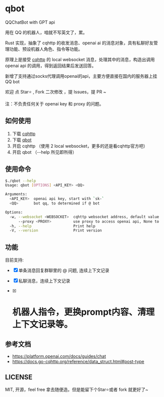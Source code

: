 # qbot

QQChatBot with GPT api 

用在 QQ 的机器人，咱就不写英文了，累。

Rust 实现，抽象了 cqhttp 的收发消息、openai ai 的消息对象，具有私聊好友管理功能、预设机器人角色、指令等功能。

原理上是接受 [cqhttp](https://github.com/Mrs4s/go-cqhttp) 的 local websocket 消息，处理其中的消息，构造出调用 openai api 的调用，得到返回结果后发送回答。

新增了支持通过socks代理调用openai的api，主要方便直接在国内的服务器上挂QQ bot

欢迎 点 Star⭐ , Fork 二次修改 ，提 Issues，提 PR ~ 

注：不负责任何关于 openai key 和 proxy 的问题。

## 如何使用

1. 下载 [cqhttp](https://github.com/Mrs4s/go-cqhttp/releases)
2. 下载 [qbot](https://github.com/EluvK/qbot/releases)
3. 开启 cqhttp （使用 2 local websocket，更多的还是看cqhttp官方吧）
4. 开启 qbot （--help 所见即所得）

## 使用命令

``` BASH
$./qbot --help
Usage: qbot [OPTIONS] <API_KEY> <QQ>

Arguments:
  <API_KEY>  openai api key, start with `sk-`
  <QQ>       bot qq, to determined if @ bot

Options:
  -w, --websocket <WEBSOCKET>  cqhttp websocket address, default value is `ws://localhost:8080/ws`
      --proxy <PROXY>          use proxy to access openai api, None to not use proxy
  -h, --help                   Print help
  -V, --version                Print version

```

## 功能

目前支持:

- [x] 单条消息回复群聊里的 @ 问题, 连续上下文记录
- [x] 私聊消息，连续上下文记录
- [x] # 机器人指令，更换prompt内容、清理上下文记录等。


## 参考文档

* https://platform.openai.com/docs/guides/chat
* https://docs.go-cqhttp.org/reference/data_struct.html#post-type

## LICENSE

MIT, 开源，feel free 拿去随便造。但是能留下个Star⭐或者 fork 就更好了~